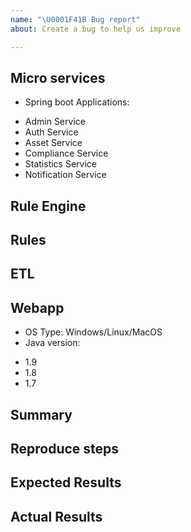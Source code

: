 ```yaml
---
name: "\U0001F41B Bug report"
about: Create a bug to help us improve

---
```


<!---
Verify first that your issue/request is not already reported on GitHub.
Also test if the latest release.
-->

## Micro services
- Spring boot Applications:
 <!--Which Spring boot application have the issue, pick items below and delete the rest-->
 -  Admin Service
 - Auth Service
 - Asset Service
 - Compliance Service
 - Statistics Service
 - Notification Service

## Rule Engine

## Rules

## ETL

## Webapp
 
- OS Type: Windows/Linux/MacOS
- Java version:
 <!--Pick one below and delete the rest-->
 - 1.9
 - 1.8
 - 1.7
 

## Summary
<!--Describe the issue briefly-->

## Reproduce steps
<!--steps to reproduce the issue-->


## Expected Results
<!--What did you expect to happen when running the steps above-->


## Actual Results
<!--What actually happened-->

